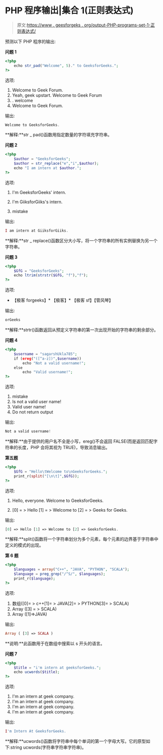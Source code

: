 # PHP 程序输出|集合 1(正则表达式)

> 原文:[https://www . geesforgeks . org/output-PHP-programs-set-1-正则表达式/](https://www.geeksforgeeks.org/output-php-programs-set-1-regular-expressions/)

预测以下 PHP 程序的输出:

**问题 1**

```php
<?php
    echo str_pad("Welcome", 5)." to GeeksforGeeks.";
?>
```

选项:

1.  Welcome to Geek Forum.
2.  Yeah, geek upstart. Welcome to Geek Forum
3.  . welcome
4.  Welcome to Geek Forum.

输出:

```php
Welcome to GeeksforGeeks.

```

**解释:**str _ pad()函数用指定数量的字符填充字符串。

**问题 2**

```php
<?php
    $author = "GeeksforGeeks";
    $author = str_replace("e","i",$author);
    echo "I am intern at $author.";
?>
```

选项:

1.  I'm GeeksforGeeks' intern.

2.  I'm GiiksforGiiks's intern.
3.  mistake

输出:

```php
I am intern at GiiksforGiiks.

```

**解释:**str _ replace()函数区分大小写，将一个字符串的所有实例替换为另一个字符串。

**问题 3**

```php
<?php
    $GfG = "GeeksforGeeks";
    echo ltrim(strstr($GfG, "f"),"f");
?>
```

选项:

*   【极客 forgeeks】*   【极客】*   【极客 sf】【管风琴】

输出:

```php
orGeeks

```

**解释:**strtr()函数返回从预定义字符串的第一次出现开始的字符串的剩余部分。

**问题 4**

```php
<?php
    $username = "sagarshUkla785";
    if (ereg("([^a-z])",$username))
        echo "Not a valid username!";
    else
        echo "Valid username!";
?>
```

选项:

1.  mistake
2.  Is not a valid user name!
3.  Valid user name!
4.  Do not return output

输出:

```php
Not a valid username!

```

**解释:**由于提供的用户名不全是小写，ereg()不会返回 FALSE(而是返回匹配字符串的长度，PHP 会将其视为 TRUE)，导致消息输出。

**第五题**

```php
<?php
    $GfG = "Hello\tWelcome to\nGeeksforGeeks.";
    print_r(split("[\n\t]",$GfG));
?>
```

选项:

1.  Hello, everyone. Welcome to GeeksforGeeks.

2.  [0] = > Hello [1] = > Welcome to [2] = > Geeks for Geeks.

输出:

```php
[0] => Hello [1] => Welcome to [2] => GeeksforGeeks.

```

**解释:**split()函数将一个字符串划分为多个元素，每个元素的边界基于字符串中定义的模式的出现。

**第 6 题**

```php
<?php
    $languages = array("C++", "JAVA", "PYTHON", "SCALA");
    $language = preg_grep("/^S/", $languages);
    print_r($language);
?>
```

选项:

1.  数组([0]= > c++[1]= > JAVA[2]= > PYTHON[3]= > SCALA)
2.  Array ([3] = > SCALA)
3.  Array ([1]=>JAVA)

输出:

```php
Array ( [3] => SCALA )

```

**说明:**此函数用于在数组中搜索以 s 开头的语言。

**问题 7**

```php
<?php
    $title = "i'm intern at geeksforGeeks.";
    echo ucwords($title);
?>
```

选项:

1.  I'm an intern at geek company.
2.  I'm an intern at geek company.
3.  I'm an intern at geek company.
4.  I'm an intern at geek company.

输出:

```php
I'm Intern At GeeksforGeeks.

```

**解释:**ucwords()函数将字符串中每个单词的第一个字母大写。它的原型如下:string ucwords(字符串字符串字符串)。